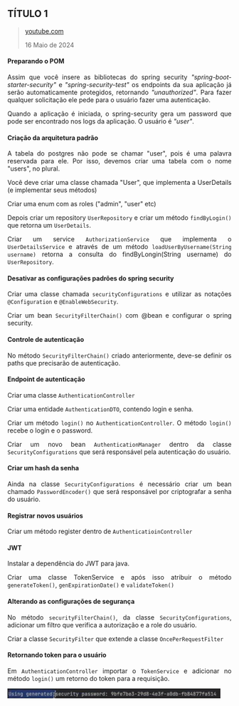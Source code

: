 <div align='justify'>

## TÍTULO 1

>[youtube.com](https://youtu.be/5w-YCcOjPD0)
>
>16 Maio de 2024

#### Preparando o POM

Assim que você insere as bibliotecas do spring security *"spring-boot-starter-security"* e *"spring-security-test"* os endpoints da sua aplicação já serão automaticamente protegidos, retornando *"unauthorized"*. Para fazer qualquer solicitação ele pede para o usuário fazer uma autenticação.

Quando a aplicação é iniciada, o spring-security gera um password que pode ser encontrado nos logs da aplicação. O usuário é *"user"*.

#### Criação da arquitetura padrão

A tabela do postgres não pode se chamar "user", pois é uma palavra reservada para ele. Por isso, devemos criar uma tabela com o nome "users", no plural.

Você deve criar uma classe chamada "User", que implementa a UserDetails (e implementar seus métodos)

Criar uma enum com as roles ("admin", "user" etc)

Depois criar um repository `UserRepository` e criar um método `findByLogin()` que retorna um `UserDetails`.

Criar um service `AuthorizationService` que implementa o `UserDetailsService` e através de um método `loadUserByUsername(String username)` retorna a consulta do findByLongin(String username) do `UserRepository`.

#### Desativar as configurações padrões do spring security

Criar uma classe chamada `securityConfigurations` e utilizar as notações `@Configuration` e `@EnableWebSecurity`.

Criar um bean `SecurityFilterChain()` com @bean e configurar o spring security.

#### Controle de autenticação

No método `SecurityFilterChain()` criado anteriormente, deve-se definir os paths que precisarão de autenticação.

#### Endpoint de autenticação

Criar uma classe `AuthenticationController`

Criar uma entidade `AuthenticationDTO`, contendo login e senha.

Criar um método `login()` no `AuthenticationController`. O método `login()` recebe o login e o password.

Criar um novo bean `AuthenticationManager` dentro da classe `SecurityConfigurations` que será responsável pela autenticação do usuário.

#### Criar um hash da senha

Ainda na classe `SecurityConfigurations` é necessário criar um bean chamado `PasswordEncoder()` que será responsável por criptografar a senha do usuário.

#### Registrar novos usuários

Criar um método register dentro de `AuthenticatioinController`

#### JWT

Instalar a dependência do JWT para java.

Criar uma classe TokenService e após isso atribuir o método `generateToken()`, `genExpirationDate()` e `validateToken()`

#### Alterando as configurações de segurança

No método `securityFilterChain()`, da classe `SecurityConfigurations`, adicionar um filtro que verifica a autorização e a role do usuário.

Criar a classe `SecurityFilter` que extende a classe `OncePerRequestFilter`

#### Retornando token para o usuário

Em `AuthenticationController` importar o `TokenService` e adicionar no método `login()` um retorno do token para a requisição.





![alt text](image.png)

</div>